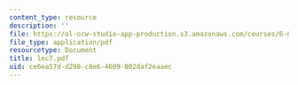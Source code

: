 ```yaml
---
content_type: resource
description: ''
file: https://ol-ocw-studio-app-production.s3.amazonaws.com/courses/6-046j-introduction-to-algorithms-sma-5503-fall-2005/ce6ea57dd298c8e64609802daf2eaaec_lec7.pdf
file_type: application/pdf
resourcetype: Document
title: lec7.pdf
uid: ce6ea57d-d298-c8e6-4609-802daf2eaaec
---
```


